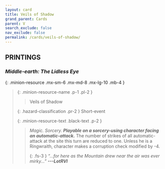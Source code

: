 ```yaml
---
layout: card
title: Veils of Shadow
grand_parent: Cards
parent: V
search_exclude: false
nav_exclude: false
permalink: /cards/veils-of-shadow/
---
```


## PRINTINGS


### _Middle-earth: The Lidless Eye_

{: .minion-resource .mx-sm-6 .mx-md-8 .mx-lg-10 .mb-4 }
> {: .minion-resource-name .p-1 .pl-2 }
> > <div class="hazard-mp"></div>
> > <div class="card-name">Veils of Shadow</div>
>
> {: .hazard-classification .pr-2 }
> Short-event
>
> {: .minion-resource-text .black-text .p-2 }
> > _Magic._ _Sorcery._ ***Playable on a sorcery-using character facing an automatic-attack.*** The number of strikes of all automatic-attack at the site this turn are reduced to one. Unless he is a Ringwraith, character makes a corruption check modified by -4. 
> > 
> > {: .fs-3 } 
> > _“...for here as the Mountain drew near the air was ever mirky...”_ ***---&#65279;LotRVI*** 
> 
